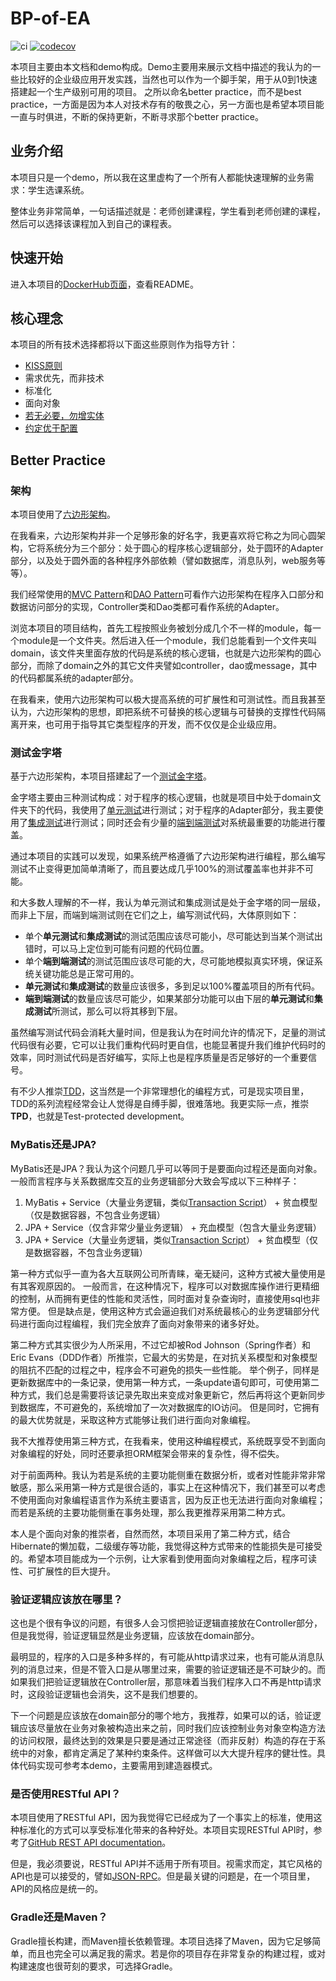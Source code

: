 # BP-of-EA 
![ci](https://github.com/winter4666/BP-of-EA/actions/workflows/ci.yml/badge.svg)
[![codecov](https://codecov.io/gh/winter4666/BP-of-EA/branch/main/graph/badge.svg?token=SNV75ZZGZ5)](https://codecov.io/gh/winter4666/BP-of-EA)

本项目主要由本文档和demo构成。Demo主要用来展示文档中描述的我认为的一些比较好的企业级应用开发实践，当然也可以作为一个脚手架，用于从0到1快速搭建起一个生产级别可用的项目。
之所以命名better practice，而不是best practice，一方面是因为本人对技术存有的敬畏之心，另一方面也是希望本项目能一直与时俱进，不断的保持更新，不断寻求那个better practice。

## 业务介绍
本项目只是一个demo，所以我在这里虚构了一个所有人都能快速理解的业务需求：学生选课系统。

整体业务非常简单，一句话描述就是：老师创建课程，学生看到老师创建的课程，然后可以选择该课程加入到自己的课程表。

## 快速开始
进入本项目的[DockerHub页面](https://hub.docker.com/repository/docker/winter4666/bp-of-ea/general)，查看README。

## 核心理念
本项目的所有技术选择都将以下面这些原则作为指导方针：
* [KISS原则](https://en.wikipedia.org/wiki/KISS_principle)
* 需求优先，而非技术
* 标准化
* 面向对象
* [若无必要，勿增实体](https://en.wikipedia.org/wiki/Occam%27s_razor)
* [约定优于配置](https://en.wikipedia.org/wiki/Convention_over_configuration)

## Better Practice

### 架构
本项目使用了[六边形架构](https://alistair.cockburn.us/hexagonal-architecture/)。

在我看来，六边形架构并非一个足够形象的好名字，我更喜欢将它称之为同心圆架构，它将系统分为三个部分：处于圆心的程序核心逻辑部分，处于圆环的Adapter部分，以及处于圆外面的各种程序外部依赖（譬如数据库，消息队列，web服务等等）。

我们经常使用的[MVC Pattern](https://en.wikipedia.org/wiki/Model%E2%80%93view%E2%80%93controller#cite_note-1)和[DAO Pattern](https://www.oracle.com/java/technologies/dataaccessobject.html)可看作六边形架构在程序入口部分和数据访问部分的实现，Controller类和Dao类都可看作系统的Adapter。

浏览本项目的项目结构，首先工程按照业务被划分成几个不一样的module，每一个module是一个文件夹。然后进入任一个module，我们总能看到一个文件夹叫domain，该文件夹里面存放的代码是系统的核心逻辑，也就是六边形架构的圆心部分，而除了domain之外的其它文件夹譬如controller，dao或message，其中的代码都属系统的adapter部分。

在我看来，使用六边形架构可以极大提高系统的可扩展性和可测试性。而且我甚至认为，六边形架构的思想，即把系统不可替换的核心逻辑与可替换的支撑性代码隔离开来，也可用于指导其它类型程序的开发，而不仅仅是企业级应用。

### 测试金字塔
基于六边形架构，本项目搭建起了一个[测试金字塔](https://insights.thoughtworks.cn/practical-test-pyramid/)。

金字塔主要由三种测试构成：对于程序的核心逻辑，也就是项目中处于domain文件夹下的代码，我使用了[单元测试](https://martinfowler.com/bliki/UnitTest.html)进行测试；对于程序的Adapter部分，我主要使用了[集成测试](https://martinfowler.com/bliki/IntegrationTest.html)进行测试；同时还会有少量的[端到端测试](https://martinfowler.com/bliki/BroadStackTest.html)对系统最重要的功能进行覆盖。

通过本项目的实践可以发现，如果系统严格遵循了六边形架构进行编程，那么编写测试不止变得更加简单清晰了，而且要达成几乎100%的测试覆盖率也并非不可能。

和大多数人理解的不一样，我认为单元测试和集成测试是处于金字塔的同一层级，而非上下层，而端到端测试则在它们之上，编写测试代码，大体原则如下：
* 单个**单元测试**和**集成测试**的测试范围应该尽可能小，尽可能达到当某个测试出错时，可以马上定位到可能有问题的代码位置。
* 单个**端到端测试**的测试范围应该尽可能的大，尽可能地模拟真实环境，保证系统关键功能总是正常可用的。
* **单元测试**和**集成测试**的数量应该很多，多到足以100%覆盖项目的所有代码。
* **端到端测试**的数量应该尽可能少，如果某部分功能可以由下层的**单元测试**和**集成测试**所测试，那么可以将其移到下层。

虽然编写测试代码会消耗大量时间，但是我认为在时间允许的情况下，足量的测试代码很有必要，它可以让我们重构代码时更自信，也能显著提升我们维护代码时的效率，同时测试代码是否好编写，实际上也是程序质量是否足够好的一个重要信号。

有不少人推崇[TDD](https://en.wikipedia.org/wiki/Test-driven_development)，这当然是一个非常理想化的编程方式，可是现实项目里，TDD的系列流程经常会让人觉得是自缚手脚，很难落地。我更实际一点，推崇**TPD**，也就是Test-protected development。

### MyBatis还是JPA?
MyBatis还是JPA？我认为这个问题几乎可以等同于是要面向过程还是面向对象。一般而言程序与关系数据库交互的业务逻辑部分大致会写成以下三种样子：
1. MyBatis + Service（大量业务逻辑，类似[Transaction Script](https://martinfowler.com/eaaCatalog/transactionScript.html)） + 贫血模型（仅是数据容器，不包含业务逻辑）
2. JPA + Service（仅含非常少量业务逻辑） + 充血模型（包含大量业务逻辑）
3. JPA + Service（大量业务逻辑，类似[Transaction Script](https://martinfowler.com/eaaCatalog/transactionScript.html)） + 贫血模型（仅是数据容器，不包含业务逻辑）

第一种方式似乎一直为各大互联网公司所青睐，毫无疑问，这种方式被大量使用是有其客观原因的。
一般而言，在这种情况下，程序可以对数据库操作进行更精细的控制，从而拥有更佳的性能和灵活性，同时面对复杂查询时，直接使用sql也非常方便。
但是缺点是，使用这种方式会逼迫我们对系统最核心的业务逻辑部分代码进行面向过程编程，我们完全放弃了面向对象带来的诸多好处。

第二种方式其实很少为人所采用，不过它却被Rod Johnson（Spring作者）和Eric Evans（DDD作者）所推崇，它最大的劣势是，在对抗关系模型和对象模型的阻抗不匹配的过程之中，程序会不可避免的损失一些性能。
举个例子，同样是更新数据库中的一条记录，使用第一种方式，一条update语句即可，可使用第二种方式，我们总是需要将该记录先取出来变成对象更新它，然后再将这个更新同步到数据库，不可避免的，系统增加了一次对数据库的IO访问。
但是同时，它拥有的最大优势就是，采取这种方式能够让我们进行面向对象编程。

我不大推荐使用第三种方式，在我看来，使用这种编程模式，系统既享受不到面向对象编程的好处，同时还要承担ORM框架会带来的复杂性，得不偿失。

对于前面两种。我认为若是系统的主要功能侧重在数据分析，或者对性能非常非常敏感，那么采用第一种方式是很合适的，事实上在这种情况下，我们甚至可以考虑不使用面向对象编程语言作为系统主要语言，因为反正也无法进行面向对象编程；
而若是系统的主要功能侧重在事务处理，那么我更推荐采用第二种方式。

本人是个面向对象的推崇者，自然而然，本项目采用了第二种方式，结合Hibernate的懒加载，二级缓存等功能，我觉得这种方式带来的性能损失是可接受的。希望本项目能成为一个示例，让大家看到使用面向对象编程之后，程序可读性、可扩展性的巨大提升。

### 验证逻辑应该放在哪里？
这也是个很有争议的问题，有很多人会习惯把验证逻辑直接放在Controller部分，但是我觉得，验证逻辑显然是业务逻辑，应该放在domain部分。

最明显的，程序的入口是多种多样的，有可能从http请求过来，也有可能从消息队列的消息过来，但是不管入口是从哪里过来，需要的验证逻辑还是不可缺少的。而如果我们把验证逻辑放在Controller层，那意味着当我们程序入口不再是http请求时，这段验证逻辑也会消失，这不是我们想要的。

下一个问题是应该放在domain部分的哪个地方，我推荐，如果可以的话，验证逻辑应该尽量放在业务对象被构造出来之前，同时我们应该控制业务对象空构造方法的访问权限，最终达到的效果是只要是通过正常途径（而非反射）构造的存在于系统中的对象，都肯定满足了某种约束条件。这样做可以大大提升程序的健壮性。具体代码实现可参考本demo，主要需用到建造器模式。

### 是否使用RESTful API？
本项目使用了RESTful API，因为我觉得它已经成为了一个事实上的标准，使用这种标准化的方式可以享受标准化带来的各种好处。本项目实现RESTful API时，参考了[GitHub REST API documentation](https://docs.github.com/en/rest)。

但是，我必须要说，RESTful API并不适用于所有项目。视需求而定，其它风格的API也是可以接受的，譬如[JSON-RPC](https://www.jsonrpc.org/)。但是最关键的问题是，在一个项目里，API的风格应是统一的。

### Gradle还是Maven？
Gradle擅长构建，而Maven擅长依赖管理。本项目选择了Maven，因为它足够简单，而且也完全可以满足我的需求。若是你的项目存在非常复杂的构建过程，或对构建速度也很苛刻的要求，可选择Gradle。